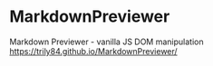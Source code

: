 # MarkdownPreviewer
Markdown Previewer - vanilla JS DOM manipulation <br>
https://trily84.github.io/MarkdownPreviewer/

